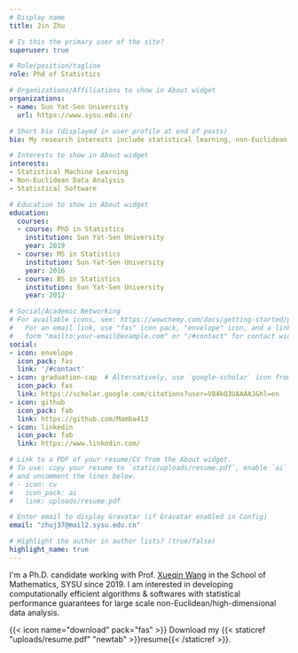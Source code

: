```yaml
---
# Display name
title: Jin Zhu

# Is this the primary user of the site?
superuser: true

# Role/position/tagline
role: Phd of Statistics

# Organizations/Affiliations to show in About widget
organizations:
- name: Sun Yat-Sen University
  url: https://www.sysu.edu.cn/

# Short bio (displayed in user profile at end of posts)
bio: My research interests include statistical learning, non-Euclidean data analysis and statistical software.

# Interests to show in About widget
interests:
- Statistical Machine Learning
- Non-Euclidean Data Analysis
- Statistical Software

# Education to show in About widget
education:
  courses:
  - course: PhD in Statistics
    institution: Sun Yat-Sen University
    year: 2019
  - course: MS in Statistics
    institution: Sun Yat-Sen University
    year: 2016
  - course: BS in Statistics
    institution: Sun Yat-Sen University
    year: 2012

# Social/Academic Networking
# For available icons, see: https://wowchemy.com/docs/getting-started/page-builder/#icons
#   For an email link, use "fas" icon pack, "envelope" icon, and a link in the
#   form "mailto:your-email@example.com" or "/#contact" for contact widget.
social:
- icon: envelope
  icon_pack: fas
  link: '/#contact'
- icon: graduation-cap  # Alternatively, use `google-scholar` icon from `ai` icon pack
  icon_pack: fas
  link: https://scholar.google.com/citations?user=V84kQ3UAAAAJ&hl=en
- icon: github
  icon_pack: fab
  link: https://github.com/Mamba413
- icon: linkedin
  icon_pack: fab
  link: https://www.linkedin.com/

# Link to a PDF of your resume/CV from the About widget.
# To use: copy your resume to `static/uploads/resume.pdf`, enable `ai` icons in `params.toml`,
# and uncomment the lines below.
# - icon: cv
#   icon_pack: ai
#   link: uploads/resume.pdf

# Enter email to display Gravatar (if Gravatar enabled in Config)
email: "zhuj37@mail2.sysu.edu.cn"

# Highlight the author in author lists? (true/false)
highlight_name: true
---
```


I'm a Ph.D. candidate working with Prof. [Xueqin Wang](https://bs.ustc.edu.cn/english/profile-650.html) in the School of Mathematics, SYSU since 2019. I am interested in developing computationally efficient algorithms & softwares with statistical performance guarantees for large scale non-Euclidean/high-dimensional data analysis. 

{{< icon name="download" pack="fas" >}} Download my {{< staticref "uploads/resume.pdf" "newtab" >}}resume{{< /staticref >}}.
